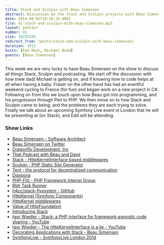 ```yaml
---
title: Stack and Sculpin with Beau Simensen
abstract: Discussion on the Stack and Sculpin projects with Beau Simensen
date: 2014-09-02T19:28:28.000Z
file: 41-stack-and-sculpin-with-beau-simensen.mp3
layout: podcast
number: 41
size: 39255256
redirect_from: /posts/stack-and-sculpin-with-beau-simensen/
duration: 3912
hosts: [Edd Mann, Michael Budd]
guests: [Beau Simensen]
---
```


This week we are very lucky to have Beau Simensen on the show to discuss all things Stack, Sculpin and podcasting.
We start off the discussion with how (new dad) Michael is getting on, and if knowing how to code helps at all when having a baby.
Fraser on the other hand has had an eventful weekend cycling to France (for fun) and began work on a new project in C#.
Following on from this we touch upon how Beau got into programming, and his progression through Perl to PHP.
We then move on to how Stack and Sculpin came to being, and the problems they are each trying to solve.
Finally we talk about an upcoming Symfony Live event in London that he will be presenting at (on Stack), and Edd will be attending.

### Show Links

- [Beau Simensen - Software Architect](https://beau.io/)
- [Beau Simensen on Twitter](https://twitter.com/beausimensen)
- [Dragonfly Development, Inc](http://dflydev.com/)
- [That Podcast with Beau and Dave](http://thatpodcast.io/)
- [Stack - HttpKernelInterface based middlewares](http://stackphp.com/)
- [Sculpin - PHP Static Site Generator](https://sculpin.io/)
- [Tent - the protocol for decentralized communication](https://github.com/tent)
- [Diaspora](https://www.joindiaspora.com/)
- [PHP-FIG - PHP Framework Interop Group](http://www.php-fig.org/)
- [Bldr Task Runner](http://bldr.io/)
- [h4cc/stack-flysystem - GitHub](https://github.com/h4cc/stack-flysystem)
- [HttpKernel (Symfony Components)](http://symfony.com/components/HttpKernel)
- [HttpKernel middlewares](https://igor.io/2013/02/02/http-kernel-middlewares.html)
- [Value of HttpFoundation](https://igor.io/2013/02/03/http-foundation-value.html)
- [Introducing Stack](https://igor.io/2013/05/23/introducing-stack.html)
- [Igor Wiedler - Stack: a PHP interface for framework-agnostic code sharing - YouTube](https://www.youtube.com/watch?v=s9CC8dKsK3s)
- [Igor Wiedler - The HttpKernelInterface is a lie - YouTube](https://www.youtube.com/watch?v=QY8mL6WARIE)
- [Decorating Applications with Stack - Beau Simensen](https://beau.io/talks/2014/09/26/decorating-applications-with-stack-symfony-love-london-2014/)
- [SymfonyLive - SymfonyLive London 2014](http://london2014.live.symfony.com/)
